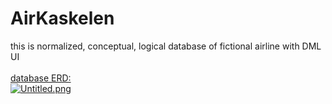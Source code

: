 # AirKaskelen

this is normalized, conceptual, logical database of fictional airline with DML UI  
<br>
[database ERD: ](https://drive.google.com/file/d/1tx0UWpBA9qXSw_3UHHzDfA3NOoEFOQoi/view?usp=sharing)
<br>
[![Untitled.png](https://i.postimg.cc/5yf50yhL/Untitled.png)](https://postimg.cc/XGDB1j7Y)
